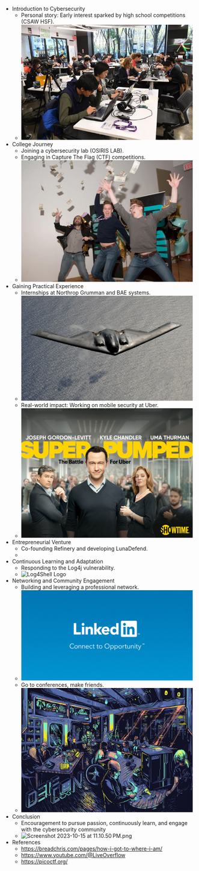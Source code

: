 - Introduction to Cybersecurity
	- Personal story: Early interest sparked by high school competitions (CSAW HSF).
	- !['NYU CSAW DSC 0617.webp](../assets/'NYU_CSAW_DSC_0617_1697436165742_0.webp)
- College Journey
	- Joining a cybersecurity lab (OSIRIS LAB).
	- Engaging in Capture The Flag (CTF) competitions.
	- ![36364661 Facebook.jpg](../assets/36364661_Facebook_1697435773557_0.jpg)
- Gaining Practical Experience
	- Internships at Northrop Grumman and BAE systems.
	- ![B-2 Spirit Stealth Jet Bomber 1993.webp](../assets/B-2_Spirit_Stealth_Jet_Bomber_1993_1697436517996_0.webp)
	- Real-world impact: Working on mobile security at Uber.
	- ![Super Pumped.jpg](../assets/Super_Pumped_1697436457296_0.jpg)
- Entrepreneurial Venture
	- Co-founding Refinery and developing LunaDefend.
	-
- Continuous Learning and Adaptation
	- Responding to the Log4j vulnerability.
	- ![Log4Shell Logo](https://www.lunasec.io/docs/img/log4shell-logo.png)
- Networking and Community Engagement
	- Building and leveraging a professional network.
	- !['LinkedIn Social Share Image.jpg](../assets/'LinkedIn_Social_Share_Image_1697436574156_0.jpg)
	- Go to conferences, make friends.
	- ![Defcon.jpg](../assets/Defcon_1697436609583_0.jpg)
- Conclusion
	- Encouragement to pursue passion, continuously learn, and engage with the cybersecurity community​
	- ![Screenshot 2023-10-15 at 11.10.50 PM.png](../assets/Screenshot_2023-10-15_at_11.10.50 PM_1697436653008_0.png)
- References
	- https://breadchris.com/pages/how-i-got-to-where-i-am/
	- https://www.youtube.com/@LiveOverflow
	- https://picoctf.org/